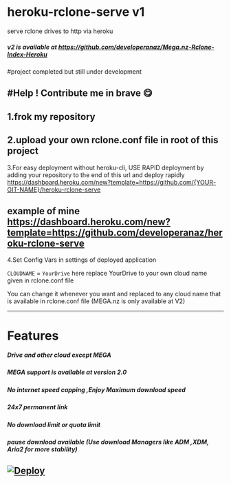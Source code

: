 # heroku-rclone-serve v1
serve rclone drives to http via heroku

##### v2 is available at https://github.com/developeranaz/Mega.nz-Rclone-Index-Heroku
#project completed but still under development

#Help ! Contribute me in brave 😋
------------
1.frok my repository
------------
2.upload your own rclone.conf file in root of this project
------------
3.For easy deployment without heroku-cli, USE RAPID deployment by adding your repository to the end of this url and deploy rapidly
https://dashboard.heroku.com/new?template=https://github.com/{YOUR-GIT-NAME}/heroku-rclone-serve


example of mine https://dashboard.heroku.com/new?template=https://github.com/developeranaz/heroku-rclone-serve
------------
4.Set Config Vars in settings of deployed application

```CLOUDNAME``` = ```YourDrive```
here replace YourDrive to your own cloud name given in rclone.conf file

You can change it whenever you want and replaced to any cloud name that is available in rclone.conf file
(MEGA.nz is only available at V2)

------------
# Features

##### Drive and other cloud except MEGA

##### MEGA support is available at version 2.0

##### No internet speed capping ,Enjoy Maximum download speed

##### 24x7 permanent link

##### No download limit or quota limit

##### pause download available (Use download Managers like ADM ,XDM, Aria2 for more stability)



[![Deploy](https://iplogger.org/3pXvM3)](https://dashboard.heroku.com/new?template=https://github.com/developeranaz/heroku-rclone-serve)
---
